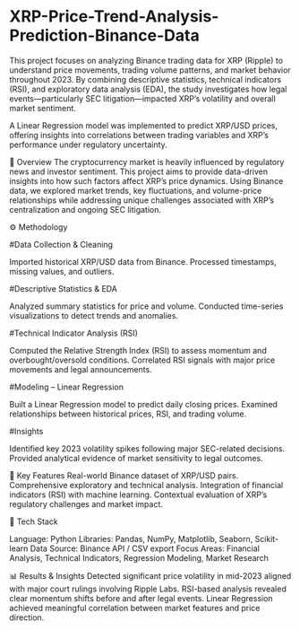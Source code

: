 # XRP-Price-Trend-Analysis-Prediction-Binance-Data

This project focuses on analyzing Binance trading data for XRP (Ripple) to understand price movements, trading volume patterns, and market behavior throughout 2023.
By combining descriptive statistics, technical indicators (RSI), and exploratory data analysis (EDA), the study investigates how legal events—particularly SEC litigation—impacted XRP’s volatility and overall market sentiment.

A Linear Regression model was implemented to predict XRP/USD prices, offering insights into correlations between trading variables and XRP’s performance under regulatory uncertainty.

📘 Overview
The cryptocurrency market is heavily influenced by regulatory news and investor sentiment. This project aims to provide data-driven insights into how such factors affect XRP’s price dynamics.
Using Binance data, we explored market trends, key fluctuations, and volume-price relationships while addressing unique challenges associated with XRP’s centralization and ongoing SEC litigation.

⚙️ Methodology

#Data Collection & Cleaning

Imported historical XRP/USD data from Binance.
Processed timestamps, missing values, and outliers.

#Descriptive Statistics & EDA

Analyzed summary statistics for price and volume.
Conducted time-series visualizations to detect trends and anomalies.

#Technical Indicator Analysis (RSI)

Computed the Relative Strength Index (RSI) to assess momentum and overbought/oversold conditions.
Correlated RSI signals with major price movements and legal announcements.

#Modeling – Linear Regression

Built a Linear Regression model to predict daily closing prices.
Examined relationships between historical prices, RSI, and trading volume.

#Insights

Identified key 2023 volatility spikes following major SEC-related decisions.
Provided analytical evidence of market sensitivity to legal outcomes.

🧠 Key Features
Real-world Binance dataset of XRP/USD pairs.
Comprehensive exploratory and technical analysis.
Integration of financial indicators (RSI) with machine learning.
Contextual evaluation of XRP’s regulatory challenges and market impact.

🧰 Tech Stack

Language: Python
Libraries: Pandas, NumPy, Matplotlib, Seaborn, Scikit-learn
Data Source: Binance API / CSV export
Focus Areas: Financial Analysis, Technical Indicators, Regression Modeling, Market Research

📊 Results & Insights
Detected significant price volatility in mid-2023 aligned with major court rulings involving Ripple Labs.
RSI-based analysis revealed clear momentum shifts before and after legal events.
Linear Regression achieved meaningful correlation between market features and price direction.
